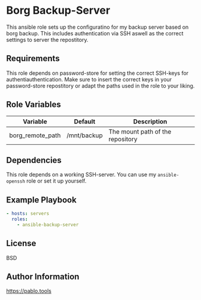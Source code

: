 Borg Backup-Server
=========

This ansible role sets up the configuratino for my backup server based on borg
backup. This includes authentication via SSH aswell as the correct settings to
server the repostitory.

Requirements
------------

This role depends on password-store for setting the correct SSH-keys for
authentiauthentication. Make sure to insert the correct keys in your
password-store repostitory or adapt the paths used in the role to your liking.

Role Variables
--------------

| Variable         | Default     | Description                      |
|------------------|-------------|----------------------------------|
| borg_remote_path | /mnt/backup | The mount path of the repository |

Dependencies
------------

This role depends on a working SSH-server. You can use my `ansible-openssh` role
or set it up yourself.

Example Playbook
----------------

```yaml
- hosts: servers
  roles:
    - ansible-backup-server
```

License
-------

BSD

Author Information
------------------

https://pablo.tools
